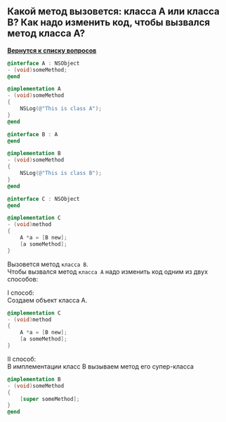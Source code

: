 ## Какой метод вызовется: класса A или класса B? Как надо изменить код, чтобы вызвался метод класса A?

[**Вернутся к списку вопросов**](https://github.com/Torlopov-Andrey/hh_interview_ios/blob/master/readme.md)


```objective-c
@interface A : NSObject
- (void)someMethod;
@end

@implementation A
- (void)someMethod
{
    NSLog(@"This is class A");
}
@end

@interface B : A
@end

@implementation B
- (void)someMethod
{
    NSLog(@"This is class B");
}
@end

@interface C : NSObject
@end

@implementation C
- (void)method
{
    A *a = [B new];
    [a someMethod];
}
```

Вызовется метод `класса B`.<br/>
Чтобы вызвался метод `класса А` надо изменить код одним из двух способов:

I способ:<br/>
Создаем объект класса А.

```objective-c
@implementation C
- (void)method
{
    A *a = [B new];
    [a someMethod];
}
```

II способ:<br/>
В имплементации класс B вызываем метод его супер-класса

```objective-c
@implementation B
- (void)someMethod
{
    [super someMethod];
}
@end
```
